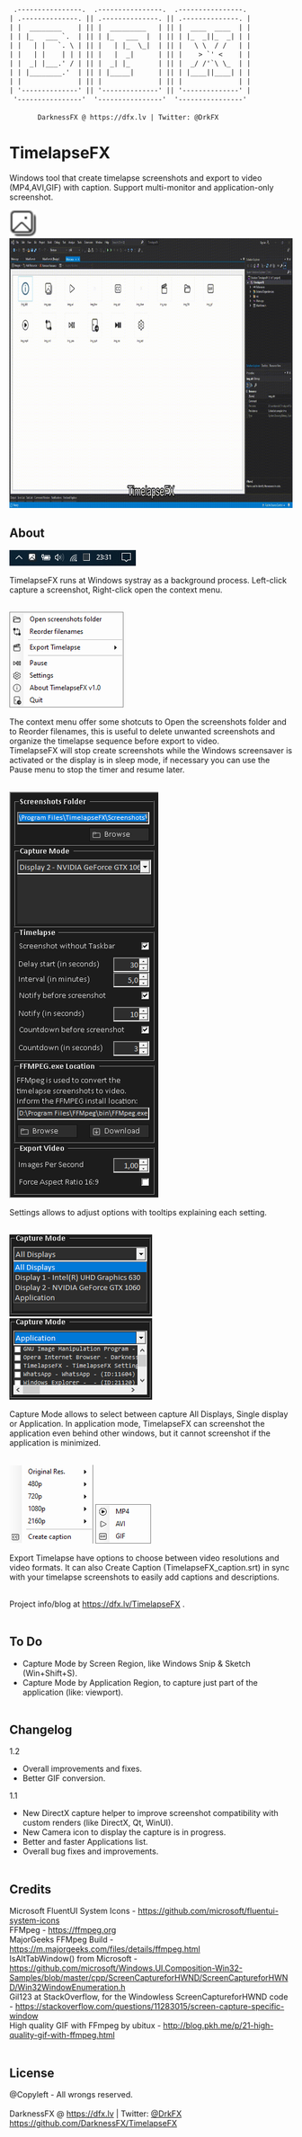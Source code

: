      .----------------.  .----------------.  .----------------. 
    | .--------------. || .--------------. || .--------------. |
    | |  ________    | || |  _________   | || |  ____  ____  | |
    | | |_   ___ `.  | || | |_   ___  |  | || | |_  _||_  _| | |
    | |   | |   `. \ | || |   | |_  \_|  | || |   \ \  / /   | |
    | |   | |    | | | || |   |  _|      | || |    > `' <    | |
    | |  _| |___.' / | || |  _| |_       | || |  _/ /'`\ \_  | |
    | | |________.'  | || | |_____|      | || | |____||____| | |
    | |              | || |              | || |              | |
    | '--------------' || '--------------' || '--------------' |
     '----------------'  '----------------'  '----------------' 

           DarknessFX @ https://dfx.lv | Twitter: @DrkFX

# TimelapseFX

Windows tool that create timelapse screenshots and export to video (MP4,AVI,GIF) with caption. Support multi-monitor and application-only screenshot.

<img src="https://raw.githubusercontent.com/DarknessFX/TimelapseFX/main/.git_img/img_app.png" width="48" height="48" />
<img src="https://raw.githubusercontent.com/DarknessFX/TimelapseFX/main/.git_img/TimelapseFX_Intro720p.gif" width="854" height="480" />

## About

<img src="https://raw.githubusercontent.com/DarknessFX/TimelapseFX/main/.git_img/TimelapseFX_Systray.png" /><br/>

TimelapseFX runs at Windows systray as a background process. Left-click capture a screenshot, Right-click open the context menu.<br/><br/>

<img src="https://raw.githubusercontent.com/DarknessFX/TimelapseFX/main/.git_img/TimelapseFX_Menu.png" /><br/>

The context menu offer some shotcuts to Open the screenshots folder and to Reorder filenames, this is useful to delete unwanted screenshots and organize the timelapse sequence before export to video.<br />TimelapseFX will stop create screenshots while the Windows screensaver is activated or the display is in sleep mode, if necessary you can use the Pause menu to stop the timer and resume later.<br/><br/>

<img src="https://raw.githubusercontent.com/DarknessFX/TimelapseFX/main/.git_img/TimelapseFX_Settings.png" /><br/>

Settings allows to adjust options with tooltips explaining each setting.<br/><br/>

<img src="https://raw.githubusercontent.com/DarknessFX/TimelapseFX/main/.git_img/TimelapseFX_CaptureMode.png" />
<img src="https://raw.githubusercontent.com/DarknessFX/TimelapseFX/main/.git_img/TimelapseFX_CaptureMode_Application.png" /><br/>

Capture Mode allows to select between capture All Displays, Single display or Application. In application mode, TimelapseFX can screenshot the application even behind other windows, but it cannot screenshot if the application is minimized.<br/><br/>

<img src="https://raw.githubusercontent.com/DarknessFX/TimelapseFX/main/.git_img/TimelapseFX_Export.png" />
<img src="https://raw.githubusercontent.com/DarknessFX/TimelapseFX/main/.git_img/TimelapseFX_ExpFormats.png" /><br/>

Export Timelapse have options to choose between video resolutions and video formats. It can also Create Caption (TimelapseFX_caption.srt) in sync with your timelapse screenshots to easily add captions and descriptions.<br/><br/>

Project info/blog at <a href="https://dfx.lv/TimelapseFX" target="_blank">https://dfx.lv/TimelapseFX</a> .<br/><br/>

## To Do

- Capture Mode by Screen Region, like Windows Snip & Sketch (Win+Shift+S).<br/>
- Capture Mode by Application Region, to capture just part of the application (like: viewport).<br/><br/>

## Changelog
1.2
- Overall improvements and fixes.
- Better GIF conversion.
 
1.1
- New DirectX capture helper to improve screenshot compatibility with custom renders (like DirectX, Qt, WinUI).
- New Camera icon to display the capture is in progress.
- Better and faster Applications list.
- Overall bug fixes and improvements.<br/><br/>
 
## Credits

Microsoft FluentUI System Icons - https://github.com/microsoft/fluentui-system-icons <br/>
FFMpeg - https://ffmpeg.org <br/>
MajorGeeks FFMpeg Build - https://m.majorgeeks.com/files/details/ffmpeg.html <br/>
IsAltTabWindow() from Microsoft - https://github.com/microsoft/Windows.UI.Composition-Win32-Samples/blob/master/cpp/ScreenCaptureforHWND/ScreenCaptureforHWND/Win32WindowEnumeration.h<br/>
Gil123 at StackOverflow, for the Windowless ScreenCaptureforHWND code - https://stackoverflow.com/questions/11283015/screen-capture-specific-window<br/>
High quality GIF with FFmpeg by ubitux - http://blog.pkh.me/p/21-high-quality-gif-with-ffmpeg.html<br/><br/>

## License

@Copyleft - All wrongs reserved. <br/><br/>
DarknessFX @ <a href="https://dfx.lv" target="_blank">https://dfx.lv</a> | Twitter: <a href="https://twitter.com/DrkFX" target="_blank">@DrkFX</a> <br/>https://github.com/DarknessFX/TimelapseFX

